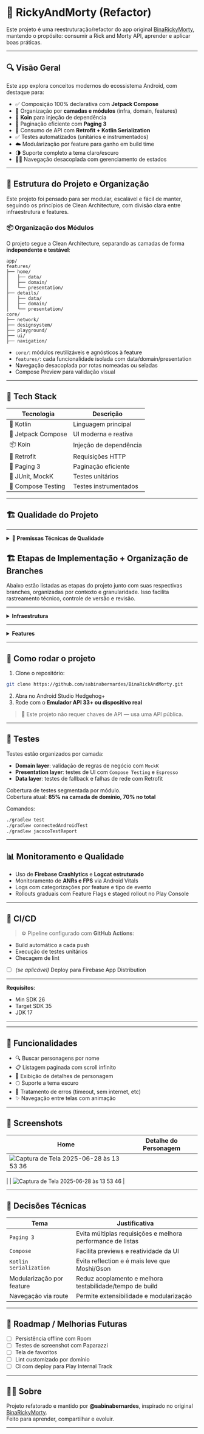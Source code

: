 # 🧠 RickyAndMorty (Refactor)

Este projeto é uma reestruturação/refactor do app original [BinaRickyMorty](https://github.com/sabinabernardes/BinaRickyMorty), mantendo o propósito: consumir a Rick and Morty API, aprender e aplicar boas práticas.

---

## 🔍 Visão Geral

Este app explora conceitos modernos do ecossistema Android, com destaque para:

- ✅ Composição 100% declarativa com **Jetpack Compose**
- 🧠 Organização por **camadas e módulos** (infra, domain, features)
- 💉 **Koin** para injeção de dependência
- 🔁 Paginação eficiente com **Paging 3**
- 🔌 Consumo de API com **Retrofit + Kotlin Serialization**
- ✅ Testes automatizados (unitários e instrumentados)
- ☁️ Modularização por feature para ganho em build time
- 🌗 Suporte completo a tema claro/escuro
- 👩‍🔬 Navegação desacoplada com gerenciamento de estados

---

## 🧱 Estrutura do Projeto e Organização

Este projeto foi pensado para ser modular, escalável e fácil de manter, seguindo os princípios de Clean Architecture, com divisão clara entre infraestrutura e features.

### 📦 Organização dos Módulos

O projeto segue a Clean Architecture, separando as camadas de forma **independente e testável**:

```
app/
features/
├── home/
│   ├── data/
│   ├── domain/
│   └── presentation/
├── details/
│   ├── data/
│   ├── domain/
│   └── presentation/
core/
├── network/
├── designsystem/
├── playground/
├── ui/
├── navigation/
```

- `core/`: módulos reutilizáveis e agnósticos à feature  
- `features/`: cada funcionalidade isolada com data/domain/presentation  
- Navegação desacoplada por rotas nomeadas ou seladas  
- Compose Preview para validação visual

---
## 🧰 Tech Stack

| Tecnologia          | Descrição                           |
|---------------------|-------------------------------------|
| 🧬 Kotlin            | Linguagem principal                 |
| 🎨 Jetpack Compose  | UI moderna e reativa                |
| 📦 Koin             | Injeção de dependência              |
| 📡 Retrofit         | Requisições HTTP                    |
| 🔄 Paging 3         | Paginação eficiente                 |
| 🧪 JUnit, MockK     | Testes unitários                    |
| 🧪 Compose Testing  | Testes instrumentados               |

---

## 🏗️ Qualidade do Projeto
---
<details>
<summary><strong>🥇 Premissas Técnicas de Qualidade</strong></summary>

<br/>

- 🧱 **Arquitetura modular baseada em Clean Architecture**  
  Separação em camadas `data`, `domain` e `presentation`, com dependências unidirecionais e acoplamento mínimo entre módulos.

- 🧩 **Interface declarativa com Jetpack Compose**  
  Toda a camada de UI é construída exclusivamente com Compose, evitando uso misto com Views ou XML. Gerenciamento explícito de estado e reatividade controlada.

- 🎨 **Design System centralizado e orientado a tokens**  
  Todos os componentes visuais são implementados no módulo `:core:designsystem`, com base em tokens de cor, espaçamento e tipografia. Nenhum componente é recriado em features.

- 🌗 **Suporte nativo a temas claro e escuro**  
  O tema é adaptável ao sistema operacional, aplicado via `MaterialTheme`, e validado por meio de tela de playground visual.

- 🧭 **Navegação desacoplada via módulo dedicado**  
  A navegação é centralizada no módulo `:core:navigation`, utilizando rotas nomeadas ou sealed classes para garantir escalabilidade e segurança de tipo.

- 🧪 **Cobertura de testes como requisito de entrega**  
  Todas as camadas possuem testes unitários e/ou instrumentados. Pull requests devem conter validação automatizada e evidência de cobertura mínima.

- ⚙️ **Integração contínua automatizada (CI)**  
  Workflows via GitHub Actions executam build, lint e testes automaticamente em cada pull request. Falhas bloqueiam merge.

- 📝 **Commits e MRs vinculados a tarefas rastreáveis**  
  As mensagens de commit seguem convenções definidas. Todo merge request é associado a uma tarefa técnica clara e documentada.

- 🧪 **Playground para validação isolada de UI**  
  Cada componente visual é validado de forma independente no módulo `:core:playground` antes de ser integrado em features.

- 📚 **Documentação versionada e obrigatória**  
  README, templates e anotações técnicas são tratados como parte do código-fonte. Toda alteração relevante exige documentação correspondente.

</details>

## 🏗️ Etapas de Implementação + Organização de Branches

Abaixo estão listadas as etapas do projeto junto com suas respectivas branches, organizadas por contexto e granularidade. Isso facilita rastreamento técnico, controle de versão e revisão.

---

<details>
<summary><strong>Infraestrutura</strong></summary>

<br/>

### ✅ 001 - Setup inicial (`infra/001-project-setup`)
- Criação do projeto Android
- Configuração inicial do Gradle e arquivos base (`README`, `.gitignore`)

### ✅ 002 - GitHub Actions (`infra/002-github-actions`)
- Configuração do CI com GitHub Actions (build, lint, test)

### ✅ 003 - Templates de PR e Issues (`infra/003-pr-templates`)
- Adição de Pull Request e Issue templates na pasta `.github`

### ✅ 004 - Navegação (`infra/004-core-navigation-module`)
- Criação do módulo `:core:navigation`
- Abstrações para destinos (sealed classes ou rotas nomeadas)
- Suporte a argumentos entre telas
- Documentação dos ganhos (isolamento, preview, testes)

### ✅ 005 - Design System Base (`infra/005-core-designsystem-module`)
- Criação do módulo `:core:designsystem`

### ✅ 006 - Tokens (`infra/006-designsystem-tokens`)
- Definição de tokens de cor, tipografia e espaçamento

### ✅ 007 - Tema claro/escuro (`infra/007-designsystem-theme`)
- Suporte a modo claro/escuro com MaterialTheme

### ✅ 008 - Componentes visuais (`infra/008-designsystem-components`)
- Criação dos primeiros componentes reutilizáveis (Botão, TextField, etc.)

### ✅ 009 - Playground (`infra/009-playground-setup`)
- Módulo `:core:playground` para testes visuais (debug only)

### ✅ 010 - Testes instrumentados (`infra/010-ui-tests-setup`)
- Setup de testes com `ComposeTestRule`
- Testes visuais dos componentes

</details>

---

<details>
<summary><strong>Features</strong></summary>

<br/>

### 🏠 Módulo de Home

#### ✅ Estrutura inicial (`feature/home/001-structure`)
- Criação do módulo `:features:home`
- Separação das camadas: `data`, `domain`, `presentation`

#### ✅ UI e ViewModel (`feature/home/002-presentation-layer`)
- Composable da tela inicial
- ViewModel + UiState

#### ✅ Casos de uso (`feature/home/003-domain-layer`)
- Lógica de negócio e abstrações

#### ✅ Repositório e dados (`feature/home/004-data-layer`)
- Fonte de dados fake/local, DTOs, mappers

#### ✅ Testes (`feature/home/005-tests`)
- Testes unitários por camada
- Testes de UI com Compose

#### ✅ Navegação (`feature/home/006-navigation`)
- Integração da Home com NavGraph
- Envio de ID para próxima tela

---

### 📄 Módulo de Detalhes

#### ✅ Estrutura inicial (`feature/detail/001-structure`)
- Criação do módulo `:features:detail` com base Clean

#### ✅ UI e estado (`feature/detail/002-presentation-layer`)
- Composable da tela de detalhes
- ViewModel + argumentos

#### ✅ Casos de uso (`feature/detail/003-domain-layer`)
- Lógica de negócio da tela de detalhe

#### ✅ Repositório e dados (`feature/detail/004-data-layer`)
- Fonte de dados, mapeamentos, simulação de API

#### ✅ Testes (`feature/detail/005-tests`)
- Unitários por camada
- UI test para fluxo principal

#### ✅ Navegação (`feature/detail/006-navigation`)
- Recebimento e uso do argumento de navegação via navArgs

</details>

---

## 🚀 Como rodar o projeto

1. Clone o repositório:
```bash
git clone https://github.com/sabinabernardes/BinaRickAndMorty.git
```

2. Abra no Android Studio Hedgehog+  
3. Rode com o **Emulador API 33+ ou dispositivo real**

> 🔐 Este projeto não requer chaves de API — usa uma API pública.

---

## 🧪 Testes

Testes estão organizados por camada:

- **Domain layer**: validação de regras de negócio com `MockK`
- **Presentation layer**: testes de UI com `Compose Testing` e `Espresso`
- **Data layer**: testes de fallback e falhas de rede com Retrofit

Cobertura de testes segmentada por módulo.  
Cobertura atual: **85% na camada de domínio, 70% no total**

Comandos:

```bash
./gradlew test
./gradlew connectedAndroidTest
./gradlew jacocoTestReport
```

---

## 📊 Monitoramento e Qualidade

- Uso de **Firebase Crashlytics** e **Logcat estruturado**
- Monitoramento de **ANRs e FPS** via Android Vitals
- Logs com categorizações por feature e tipo de evento
- Rollouts graduais com Feature Flags e staged rollout no Play Console

---

## 🤖 CI/CD

> ⚙️ Pipeline configurado com **GitHub Actions**:

- Build automático a cada push
- Execução de testes unitários
- Checagem de lint
- [ ] *(se aplicável)* Deploy para Firebase App Distribution

---
**Requisitos**:  
- Min SDK 26  
- Target SDK 35  
- JDK 17

---
---

## 📱 Funcionalidades

- 🔍 Buscar personagens por nome
- 📋 Listagem paginada com scroll infinito
- 💾 Exibição de detalhes de personagem
- 🌕 Suporte a tema escuro
- 🚫 Tratamento de erros (timeout, sem internet, etc)
- ✨ Navegação entre telas com animação

---

## 📸 Screenshots

| Home                       | Detalhe do Personagem           |
|----------------------------|----------------------------------|
| ![Captura de Tela 2025-06-28 às 13 53 36](https://github.com/user-attachments/assets/2020e3d5-6418-4527-a848-68e0d1573d20)
 |
|  ![Captura de Tela 2025-06-28 às 13 53 46](https://github.com/user-attachments/assets/6b37018e-668b-4bb3-89b6-e731558c4b38)
|

---

## 🧠 Decisões Técnicas

| Tema                     | Justificativa                                                                 |
|--------------------------|------------------------------------------------------------------------------|
| `Paging 3`               | Evita múltiplas requisições e melhora performance de listas                  |
| `Compose`                | Facilita previews e reatividade da UI                                        |
| `Kotlin Serialization`   | Evita reflection e é mais leve que Moshi/Gson                                |
| Modularização por feature| Reduz acoplamento e melhora testabilidade/tempo de build                    |
| Navegação via route      | Permite extensibilidade e modularização                                     |

---

## 🧯 Roadmap / Melhorias Futuras

- [ ] Persistência offline com Room
- [ ] Testes de screenshot com Paparazzi
- [ ] Tela de favoritos
- [ ] Lint customizado por domínio
- [ ] CI com deploy para Play Internal Track

---

## 🧑‍💻 Sobre

Projeto refatorado e mantido por **@sabinabernardes**, inspirado no original [BinaRickyMorty](https://github.com/sabinabernardes/BinaRickyMorty).  
Feito para aprender, compartilhar e evoluir.

---

